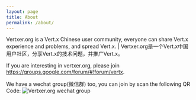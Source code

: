 ```yaml
---
layout: page
title: About
permalink: /about/
---
```


Vertxer.org is a Vert.x Chinese user community, everyone can share Vert.x experience and problems, and spread Vert.x. \| Vertxer.org是一个Vert.x中国用户社区，分享Vert.x的技术问题，并推广Vert.x。

If you are interesting in vertxer.org, please join <https://groups.google.com/forum/#!forum/vertx>. 

We have a wechat group(微信群) too, you can join by scan the following QR Code:
![Vertxer.org wechat group](../images/Vertxer.org_wechat.jpg)
